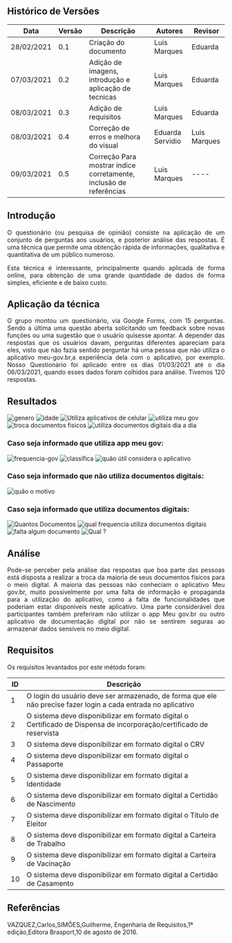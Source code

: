 ## Histórico de Versões

| Data       | Versão | Descrição                                                          | Autores          | Revisor      |
| ---------- | ------ | ------------------------------------------------------------------ | ---------------- | ------------ |
| 28/02/2021 | 0.1    | Criação do documento                                               | Luis Marques     | Eduarda      |
| 07/03/2021 | 0.2    | Adição de imagens, introdução e aplicação de tecnicas              | Luis Marques     | Eduarda      |
| 08/03/2021 | 0.3    | Adição de requisitos                                               | Luis Marques     | Eduarda      |
| 08/03/2021 | 0.4    | Correção de erros e melhora do visual                              | Eduarda Servidio | Luis Marques |
| 09/03/2021 | 0.5    | Correção Para mostrar índice corretamente, inclusão de referências | Luis Marques     | ----         |

## Introdução

<p align="justify">O questionário (ou pesquisa de opinião) consiste na aplicação de um conjunto de perguntas aos usuários, e posterior análise das respostas. É uma técnica que permite uma obtenção rápida de informações, qualitativa e quantitativa de um público numeroso.</p>

<p align="justify">Esta técnica é interessante, principalmente quando aplicada de forma online, para obtenção de uma grande quantidade de dados de forma simples, eficiente e de baixo custo.</p>

## Aplicação da técnica

<p align="justify">O grupo montou um questionário, via Google Forms, com 15 perguntas. Sendo a última uma questão aberta solicitando um feedback sobre novas funções ou uma sugestão que o usuário quisesse apontar. A depender das respostas que os usuários davam, perguntas diferentes apareciam para eles, visto que não fazia sentido perguntar há uma pessoa que não utiliza o aplicativo meu-gov.br,a experiência dela com o aplicativo, por exemplo. Nosso Questionário foi aplicado entre os dias 01/03/2021 até o dia 06/03/2021, quando esses dados foram colhidos para análise. Tivemos 120 respostas.</p>

## Resultados

<img alt="genero" src="../Images_questionario/genero.png" />

<img alt="idade" src="../Images_questionario/idade.png" />

<img alt="Utiliza aplicativos de celular" src="../Images_questionario/usa-aplicativos.png" />

<img alt="utiliza meu gov " src="../Images_questionario/aplicativo-meu-gov.png" />

<img alt="troca documentos fisicos" src="../Images_questionario/trocar-documentos.png" />

<img alt="utiliza documentos digitais dia a dia " src="../Images_questionario/utiliza-documentos.png" />

### Caso seja informado que utiliza app meu gov:

<img alt="frequencia-gov " src="../Images_questionario/frequencia-meugov.png" />

<img alt="classifica  " src="../Images_questionario/como-classifica-sua-experiencia.png" />

<img alt="quão útil considera o aplicativo" src="../Images_questionario/util.png" />

### Caso seja informado que não utiliza documentos digitais:

<img alt="quão o motivo" src="../Images_questionario/nao-utiliza.png" />

### Caso seja informado que utiliza documentos digitais:

<img alt="Quantos Documentos" src="../Images_questionario/quantos-documentos.png" />

<img alt="qual frequencia utiliza documentos digitais" src="../Images_questionario/frequencia-aplicativos.png" />

<img alt="falta algum documento" src="../Images_questionario/sente-falta-documento.png" />

<img alt="Qual ?" src="../Images_questionario/doc-vers-digital.png" />

## Análise

<p align="justify">Pode-se perceber pela análise das respostas que boa parte das pessoas está disposta a realizar a troca da maioria de seus documentos físicos para o meio digital. A maioria das pessoas não conheciam o aplicativo Meu gov.br, muito possivelmente por uma falta de informação e propaganda para a utilização do aplicativo, como a falta de funcionalidades que poderiam estar disponiveis neste aplicativo. Uma parte considerável dos participantes também preferiram não utilizar o app Meu gov.br ou outro aplicativo de documentação digital por não se sentirem seguras ao armazenar dados sensíveis no meio digital.</p>

## Requisitos

Os requisitos levantados por este método foram:

| ID  | Descrição                                                                                                            |
| --- | -------------------------------------------------------------------------------------------------------------------- |
| 1   | O login do usuário deve ser armazenado, de forma que ele não precise fazer login a cada entrada no aplicativo        |
| 2   | O sistema deve disponibilizar em formato digital o Certificado de Dispensa de incorporação/certificado de reservista |
| 3   | O sistema deve disponibilizar em formato digital o CRV                                                               |
| 4   | O sistema deve disponibilizar em formato digital o Passaporte                                                        |
| 5   | O sistema deve disponibilizar em formato digital a Identidade                                                        |
| 6   | O sistema deve disponibilizar em formato digital a Certidão de Nascimento                                            |
| 7   | O sistema deve disponibilizar em formato digital o Título de Eleitor                                                 |
| 8   | O sistema deve disponibilizar em formato digital a Carteira de Trabalho                                              |
| 9   | O sistema deve disponibilizar em formato digital a Carteira de Vacinação                                             |
| 10  | O sistema deve disponibilizar em formato digital a Certidão de Casamento                                             |

## Referências

VAZQUEZ,Carlos,SIMÕES,Guilherme, Engenharia de Requisitos,1ª edição,Editora Brasport,10 de agosto de 2016.

